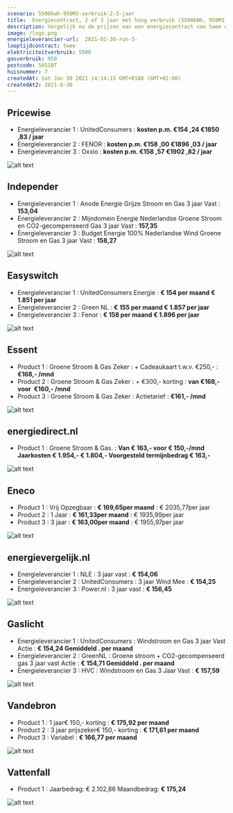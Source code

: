 ```yaml
---
scenario: 5500kwh-950M3-verbruik-2-3-jaar  
title:  Energiecontract, 2 of 3 jaar met hoog verbruik (5500kWh, 950M3)  
description: Vergelijk nu de prijzen van een energiecontract van twee of drie jaar  
image: /logo.png  
energieleverancier-url:  2021-01-30-run-3-  
looptijdcontract: twee  
elektriciteitverbruik: 5500  
gasverbruik: 950  
postcode: 5651BT  
huisnummer: 7  
createdAt: Sat Jan 30 2021 14:14:15 GMT+0100 (GMT+01:00)  
createdAt2: 2021-0-30  
---
```

 

## Pricewise    
    
- Energieleverancier 1 :  UnitedConsumers  :  **kosten p.m. €154 ,24 €1850 ,83 / jaar**  
- Energieleverancier 2 :  FENOR :  **kosten p.m. €158 ,00 €1896 ,03 / jaar**  
- Energieleverancier 3 :  Oxxio :  **kosten p.m. €158 ,57 €1902 ,82 / jaar** 
 
![alt text](/img/el/pricewise-5500kwh-950M3-verbruik-2-3-jaar-week4.png "Vergelijk energietarieven Pricewise")
## Independer    
  
- Energieleverancier 1 :  Anode Energie Grijze Stroom en Gas 3 jaar Vast  :  **153,04**  
- Energieleverancier 2 :  Mijndomein Energie Nederlandse Groene Stroom en CO2-gecompenseerd Gas 3 jaar Vast :  **157,35**  
- Energieleverancier 3 :  Budget Energie 100% Nederlandse Wind Groene Stroom en Gas 3 jaar Vast :  **158,27**  

 
![alt text](/img/el/independer-5500kwh-950M3-verbruik-2-3-jaar-week4.png "Vergelijk energietarieven Independer")
## Easyswitch    
 
- Energieleverancier 1 :  UnitedConsumers Energie  : **€ 154 per maand € 1.851 per jaar**   
- Energieleverancier 2 :  Green NL : **€ 155 per maand € 1.857 per jaar**  
- Energieleverancier 3 :  Fenor :  **€ 158 per maand € 1.896 per jaar**   
 
![alt text](/img/el/easyswitch-5500kwh-950M3-verbruik-2-3-jaar-week4.png "Vergelijk energietarieven Easyswitch")
## Essent    
  
- Product 1 :  Groene Stroom & Gas Zeker  : + Cadeaukaart t.w.v. €250,-  : **€168,- /mnd**  
- Product 2 :  Groene Stroom & Gas Zeker : + €300,- korting  : **van €168,- voor  €160,- /mnd**  
- Product 3 :  Groene Stroom & Gas Zeker :  Actietarief  : **€161,- /mnd**  
 

![alt text](/img/el/essent-5500kwh-950M3-verbruik-2-3-jaar-week4.png "Vergelijk energietarieven Essent")
## energiedirect.nl    

- Product 1 :  Groene Stroom & Gas.  : **Van € 163,- voor € 150,-/mnd Jaarkosten € 1.954,- € 1.804,- Voorgesteld termijnbedrag € 163,-**  
 
![alt text](/img/el/energiedirect-5500kwh-950M3-verbruik-2-3-jaar-week4.png "Vergelijk energietarieven energiedirect.nl")
## Eneco    
   
- Product 1 :  Vrij Opzegbaar  : **€ 169,65per maand**  : € 2035,77per jaar  
- Product 2 :  1 Jaar : **€ 161,33per maand**  : € 1935,99per jaar  
- Product 3 :  3 jaar :  **€ 163,00per maand**  : € 1955,97per jaar  
 
![alt text](/img/el/eneco-5500kwh-950M3-verbruik-2-3-jaar-week4.png "Vergelijk energietarieven Eneco")
## energievergelijk.nl    
   
- Energieleverancier 1 :  NLE  : 3 jaar vast   : **€ 154,06**  
- Energieleverancier 2 :  UnitedConsumers : 3 jaar Wind Mee   : **€ 154,25**  
- Energieleverancier 3 :  Power.nl :  3 jaar vast   : **€ 156,45**  
 
![alt text](/img/el/energievergelijk-5500kwh-950M3-verbruik-2-3-jaar-week4.png "Vergelijk energietarieven energievergelijk.nl")
## Gaslicht    
  
- Energieleverancier 1 : UnitedConsumers : Windstroom en Gas 3 jaar Vast Actie : **€ 154,24 Gemiddeld . per maand**   
- Energieleverancier 2 : GreenNL : Groene stroom + CO2-gecompenseerd gas 3 jaar vast Actie : **€ 154,71 Gemiddeld . per maand**   
- Energieleverancier 3 : HVC : Windstroom en Gas 3 Jaar Vast : **€ 157,59**  

![alt text](/img/el/gaslicht-5500kwh-950M3-verbruik-2-3-jaar-week4.png "Vergelijk energietarieven gaslicht")
## Vandebron    

- Product 1 :  1 jaar€ 150,- korting  :  **€ 175,92 per maand**   
- Product 2 :  3 jaar prijszeker€ 150,- korting :  **€ 171,61 per maand**  
- Product 3 :  Variabel :  **€ 166,77 per maand**   
 
![alt text](/img/el/vandebron-5500kwh-950M3-verbruik-2-3-jaar-week4.png "Vergelijk energietarieven VandeBron")
## Vattenfall    
  
- Product 1 : Jaarbedrag: € 2.102,86  Maandbedrag: **€ 175,24**   

![alt text](/img/el/vattenfall-5500kwh-950M3-verbruik-2-3-jaar-week4.png "Vergelijk energietarieven Vattenfall")